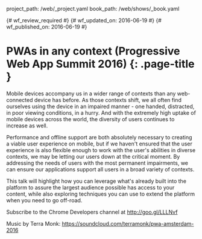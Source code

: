 project_path: /web/_project.yaml
book_path: /web/shows/_book.yaml

{# wf_review_required #}
{# wf_updated_on: 2016-06-19 #}
{# wf_published_on: 2016-06-19 #}

# PWAs in any context (Progressive Web App Summit 2016) {: .page-title }

Mobile devices accompany us in a wider range of contexts than any web-connected device has before. As those contexts shift, we all often find ourselves using the device in an impaired manner - one handed, distracted, in poor viewing conditions, in a hurry. And with the extremely high uptake of mobile devices across the world, the diversity of users continues to increase as well.

Performance and offline support are both absolutely necessary to creating a viable user experience on mobile, but if we haven't ensured that the user experience is also flexible enough to work with the user's abilities in diverse contexts, we may be letting our users down at the critical moment. By addressing the needs of users with the most permanent impairments, we can ensure our applications support all users in a broad variety of contexts.

This talk will highlight how you can leverage what's already built into the platform to assure the largest audience possible has access to your content, while also exploring techniques you can use to extend the platform when you need to go off-road.

Subscribe to the Chrome Developers channel at http://goo.gl/LLLNvf

Music by Terra Monk: https://soundcloud.com/terramonk/pwa-amsterdam-2016
